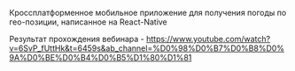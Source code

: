 Кроссплатформенное мобильное приложение для получения погоды по гео-позиции, написанное на React-Native

Результат прохождения вебинара - https://www.youtube.com/watch?v=6SvP_fUttHk&t=6459s&ab_channel=%D0%98%D0%B7%D0%B8%D0%9A%D0%BE%D0%B4%D0%B5%D1%80%D1%81
